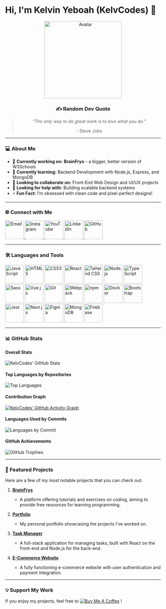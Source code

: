 # Hi, I'm Kelvin Yeboah (KelvCodes) 👋  

<div align="center">
  <img src="https://octodex.github.com/images/filmtocat.png" alt="Avatar" width="250"/>
  <h3>✍️ Random Dev Quote</h3>
  <blockquote>
    <p><i>"The only way to do great work is to love what you do."</i></p>
    <footer>- Steve Jobs</footer>
  </blockquote>
</div>

---

### 💻 About Me  
- 🔭 **Currently working on:** **BrainFrys** – a bigger, better version of W3Schools  
- 🌱 **Currently learning:** Backend Development with Node.js, Express, and MongoDB  
- 👯 **Looking to collaborate on:** Front-End Web Design and UI/UX projects  
- 🤝 **Looking for help with:** Building scalable backend systems  
- ⚡ **Fun Fact:** I’m obsessed with clean code and pixel-perfect designs!  

---

### 🌐 Connect with Me  
<div>
  <a href="mailto:kelvinyeboah.codes@gmail.com">
    <img src="https://img.icons8.com/ios-filled/50/000000/email.png" alt="Email" width="60" height="60" />
  </a>
  <a href="https://www.instagram.com/_.yo.kelvin/">
    <img src="https://img.icons8.com/ios-filled/50/000000/instagram-new.png" alt="Instagram" width="60" height="60" />
  </a>
  <a href="https://www.youtube.com/c/KelvCodes">
    <img src="https://img.icons8.com/ios-filled/50/000000/youtube-play.png" alt="YouTube" width="60" height="60" />
  </a>
  <a href="https://linkedin.com/in/kelvcodes">
    <img src="https://img.icons8.com/ios-filled/50/000000/linkedin.png" alt="LinkedIn" width="60" height="60" />
  </a>
  <a href="https://github.com/KelvCodes">
    <img src="https://img.icons8.com/ios-filled/50/000000/github.png" alt="GitHub" width="60" height="60" />
  </a>
</div>  

---

### 🛠 Languages and Tools  
<div>
  <img src="https://img.icons8.com/ios-filled/50/000000/javascript.png" alt="JavaScript" width="60" height="60" />
  <img src="https://img.icons8.com/ios-filled/50/000000/html-5.png" alt="HTML5" width="60" height="60" />
  <img src="https://img.icons8.com/ios-filled/50/000000/css3.png" alt="CSS3" width="60" height="60" />
  <img src="https://img.icons8.com/ios-filled/50/000000/react.png" alt="React" width="60" height="60" />
  <img src="https://img.icons8.com/ios-filled/50/000000/tailwindcss.png" alt="Tailwind CSS" width="60" height="60" />
  <img src="https://img.icons8.com/ios-filled/50/000000/nodejs.png" alt="Node.js" width="60" height="60" />
  <img src="https://img.icons8.com/ios-filled/50/000000/typescript.png" alt="TypeScript" width="60" height="60" />
  <img src="https://img.icons8.com/ios-filled/50/000000/sass.png" alt="Sass" width="60" height="60" />
  <img src="https://img.icons8.com/ios-filled/50/000000/vue-js.png" alt="Vue.js" width="60" height="60" />
  <img src="https://img.icons8.com/ios-filled/50/000000/git.png" alt="Git" width="60" height="60" />
  <img src="https://img.icons8.com/ios-filled/50/000000/webpack.png" alt="Webpack" width="60" height="60" />
  <img src="https://img.icons8.com/ios-filled/50/000000/npm.png" alt="npm" width="60" height="60" />
  <img src="https://img.icons8.com/ios-filled/50/000000/docker.png" alt="Docker" width="60" height="60" />
  <img src="https://img.icons8.com/ios-filled/50/000000/bootstrap.png" alt="Bootstrap" width="60" height="60" />
  <img src="https://img.icons8.com/ios-filled/50/000000/jest.png" alt="Jest" width="60" height="60" />
  <img src="https://img.icons8.com/ios-filled/50/000000/nextjs.png" alt="Next.js" width="60" height="60" />
  <img src="https://img.icons8.com/ios-filled/50/000000/figma.png" alt="Figma" width="60" height="60" />
  <img src="https://img.icons8.com/ios-filled/50/000000/mongodb.png" alt="MongoDB" width="60" height="60" />
  <img src="https://img.icons8.com/ios-filled/50/000000/firebase.png" alt="Firebase" width="60" height="60" />
</div>  

---

### 📊 GitHub Stats  

#### Overall Stats  
![KelvCodes' GitHub Stats](https://github-readme-stats.vercel.app/api?username=KelvCodes&show_icons=true&theme=radical&count_private=true)  

#### Top Languages by Repositories  
![Top Languages](https://github-readme-stats.vercel.app/api/top-langs/?username=KelvCodes&layout=compact&theme=radical)  

#### Contribution Graph  
[![KelvCodes' GitHub Activity Graph](https://github-readme-activity-graph.vercel.app/graph?username=KelvCodes&theme=radical)](https://github.com/ashutosh00710/github-readme-activity-graph)  

#### Languages Used by Commits  
![Languages by Commit](https://github-readme-streak-stats.herokuapp.com?user=KelvCodes&theme=radical&hide_border=true)  

#### GitHub Achievements  
![GitHub Trophies](https://github-profile-trophy.vercel.app/?username=KelvCodes&theme=radical&row=1&column=4)

---

### 🚀 Featured Projects  
Here are a few of my most notable projects that you can check out:

1. **[BrainFrys](https://github.com/KelvCodes/BrainFrys)**  
   - A platform offering tutorials and exercises on coding, aiming to provide free resources for learning programming.

2. **[Portfolio](https://github.com/KelvCodes/Portfolio)**  
   - My personal portfolio showcasing the projects I've worked on.

3. **[Task Manager](https://github.com/KelvCodes/Task-Manager)**  
   - A full-stack application for managing tasks, built with React on the front-end and Node.js for the back-end.

4. **[E-Commerce Website](https://github.com/KelvCodes/E-Commerce-Site)**  
   - A fully functioning e-commerce website with user authentication and payment integration.

---

### 💡 Support My Work  
If you enjoy my projects, feel free to [![Buy Me A Coffee](https://img.shields.io/badge/Buy%20Me%20A%20Coffee-%F0%9F%8C%8D-yellow?style=for-the-badge&logo=buy-me-a-coffee&logoColor=black)](https://www.buymeacoffee.com/kelvcodes) !
